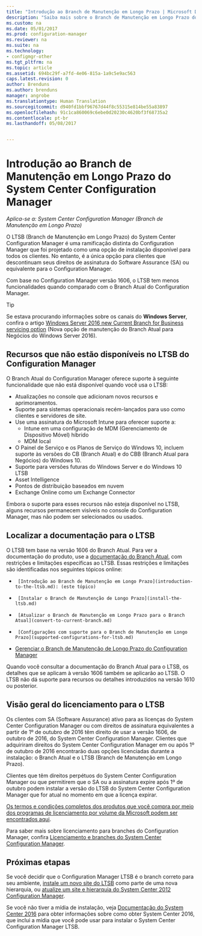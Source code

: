 ```yaml
---
title: "Introdução ao Branch de Manutenção em Longo Prazo | Microsoft Docs"
description: "Saiba mais sobre o Branch de Manutenção em Longo Prazo do System Center Configuration Manager."
ms.custom: na
ms.date: 05/01/2017
ms.prod: configuration-manager
ms.reviewer: na
ms.suite: na
ms.technology:
- configmgr-other
ms.tgt_pltfrm: na
ms.topic: article
ms.assetid: 694bc29f-a7fd-4e06-815a-1a9c5e9ac563
caps.latest.revision: 0
author: Brenduns
ms.author: brenduns
manager: angrobe
ms.translationtype: Human Translation
ms.sourcegitcommit: d940fd1bbf96767d44f8c55315e814be55a83897
ms.openlocfilehash: 91c1ca860069c6ebe0d20230c4620bf3f68735a2
ms.contentlocale: pt-br
ms.lasthandoff: 05/08/2017


---
```

# <a name="introduction-to-the-long-term-servicing-branch-of-system-center-configuration-manager"></a>Introdução ao Branch de Manutenção em Longo Prazo do System Center Configuration Manager

*Aplica-se a: System Center Configuration Manager (Branch de Manutenção em Longo Prazo)*

O LTSB (Branch de Manutenção em Longo Prazo) do System Center Configuration Manager é uma ramificação distinta do Configuration Manager que foi projetado como uma opção de instalação disponível para todos os clientes. No entanto, é a única opção para clientes que descontinuam seus direitos de assinatura do Software Assurance (SA) ou equivalente para o Configuration Manager.


Com base no Configuration Manager versão 1606, o LTSB tem menos funcionalidades quando comparado com o Branch Atual do Configuration Manager.

 > [!TIP]   
 > Se estava procurando informações sobre os canais do **Windows Server**, confira o artigo [Windows Server 2016 new Current Branch for Business servicing option]( https://blogs.technet.microsoft.com/windowsserver/2016/07/12/windows-server-2016-new-current-branch-for-business-servicing-option/) (Nova opção de manutenção do Branch Atual para Negócios do Windows Server 2016).

## <a name="features-that-are-not-available-in-the-ltsb-of-configuration-manager"></a>Recursos que não estão disponíveis no LTSB do Configuration Manager
O Branch Atual do Configuration Manager oferece suporte à seguinte funcionalidade que não está disponível quando você usa o LTSB:

-   Atualizações no console que adicionam novos recursos e aprimoramentos.
-   Suporte para sistemas operacionais recém-lançados para uso como clientes e servidores de site.
-   Use uma assinatura do Microsoft Intune para oferecer suporte a:
    -   Intune em uma configuração de MDM (Gerenciamento de Dispositivo Móvel) híbrido
    -   MDM local
-   O Painel de Serviço e os Planos de Serviço do Windows 10, incluem suporte às versões do CB (Branch Atual) e do CBB (Branch Atual para Negócios) do Windows 10.  
-   Suporte para versões futuras do Windows Server e do Windows 10 LTSB
-   Asset Intelligence
-   Pontos de distribuição baseados em nuvem
-   Exchange Online como um Exchange Connector    

Embora o suporte para esses recursos não esteja disponível no LTSB, alguns recursos permanecem visíveis no console do Configuration Manager, mas não podem ser selecionados ou usados.


## <a name="find-documentation-for-the-ltsb"></a>Localizar a documentação para o LTSB
O LTSB tem base na versão 1606 do Branch Atual. Para ver a documentação do produto, use a [documentação do Branch Atual](https://docs.microsoft.com/sccm/), com restrições e limitações específicas ao LTSB. Essas restrições e limitações são identificadas nos seguintes tópicos online:

-      [Introdução ao Branch de Manutenção em Longo Prazo](introduction-to-the-ltsb.md): (este tópico)
-      [Instalar o Branch de Manutenção de Longo Prazo](install-the-ltsb.md)
-      [Atualizar o Branch de Manutenção em Longo Prazo para o Branch Atual](convert-to-current-branch.md)
-      [Configurações com suporte para o Branch de Manutenção em Longo Prazo](supported-configurations-for-ltsb.md)
-   [Gerenciar o Branch de Manutenção de Longo Prazo do Configuration Manager](manage-the-ltsb.md)

Quando você consultar a documentação do Branch Atual para o LTSB, os detalhes que se aplicam à versão 1606 também se aplicarão ao LTSB. O LTSB não dá suporte para recursos ou detalhes introduzidos na versão 1610 ou posterior.


## <a name="licensing-overview-for-the-ltsb"></a>Visão geral do licenciamento para o LTSB   
Os clientes com SA (Software Assurance) ativo para as licenças do System Center Configuration Manager ou com direitos de assinatura equivalentes a partir de 1º de outubro de 2016 têm direito de usar a versão 1606, de outubro de 2016, do System Center Configuration Manager. Clientes que adquiriram direitos do System Center Configuration Manager em ou após 1º de outubro de 2016 encontrarão duas opções licenciadas durante a instalação: o Branch Atual e o LTSB (Branch de Manutenção em Longo Prazo).

Clientes que têm direitos perpétuos do System Center Configuration Manager ou que permitirem que o SA ou a assinatura expire após 1º de outubro podem instalar a versão do LTSB do System Center Configuration Manager que for atual no momento em que a licença expirar.

[Os termos e condições completos dos produtos que você compra por meio dos programas de licenciamento por volume da Microsoft podem ser encontrados aqui](http://go.microsoft.com/fwlink/?LinkId=800052).

Para saber mais sobre licenciamento para branches do Configuration Manager, confira [Licenciamento e branches do System Center Configuration Manager](learn-more-editions.md).

## <a name="next-steps"></a>Próximas etapas

Se você decidir que o Configuration Manager LTSB é o branch correto para seu ambiente, [instale um novo site do LTSB](/sccm/core/understand/install-the-ltsb#install-a-new-site) como parte de uma nova hierarquia, ou [atualize um site e hierarquia do System Center 2012 Configuration Manager](/sccm/core/understand/install-the-ltsb#upgrade-from-system-center-2012-configuration-manager).

Se você não tiver a mídia de instalação, veja [Documentação do System Center 2016](https://technet.microsoft.com/system-center-docs/system-center) para obter informações sobre como obter System Center 2016, que inclui a mídia que você pode usar para instalar o System Center Configuration Manager LTSB.  

